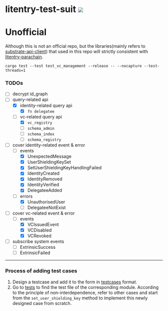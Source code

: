 # litentry-test-suit ![](https://tokei.rs/b1/github/zTgx/litentry-test-suit)

# Unofficial
Although this is not an official repo, but the libraries(mainly refers to [substrate-api-client](https://github.com/scs/substrate-api-client)) that used in this repo will strictly consistent with [litentry-parachain](https://github.com/litentry/litentry-parachain).

```shell
cargo test --test test_vc_management --release -- --nocapture --test-threads=1
```

### TODOs
- [ ] decrypt id_graph
- [ ] query-related api
  - [x] identity-related query api
    - [x] `fn delegatee`
  - [ ] vc-related query api
    - [x] `vc_registry`
    - [ ] `schema_admin`
    - [ ] `schema_index`
    - [ ] `schema_registry`
- [ ] cover identity-related event & error
  - [ ] events
    - [x] UnexpectedMessage
    - [x] UserShieldingKeySet
    - [x] SetUserShieldingKeyHandlingFailed
    - [x] IdentityCreated
    - [x] IdentityRemoved
    - [x] IdentityVerified
    - [x] DelegateeAdded
  - [ ] errors
    - [x] UnauthorisedUser
    - [ ] DelegateeNotExist 
- [ ] cover vc-related event & error
  - [ ] events
    - [x] VCIssuedEvent
    - [x] VCDisabled
    - [x] VCRevoked
- [ ] subscribe system events
  - [ ] ExtrinsicSuccess
  - [ ] ExtrinsicFailed

---

### Process of adding test cases
1. Design a testcase and add it to the form in [testcases](./docs/Testcases.md) format.  
2. Go to [tests](./tests/) to find the test file of the corresponding module. According to the principle of non-interdependence, refer to other cases and start from the `set_user_shielding_key` method to implement this newly designed case from scratch. 
